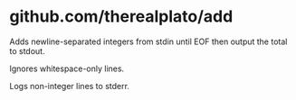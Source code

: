 github.com/therealplato/add
===========================

Adds newline-separated integers from stdin until EOF then output the total to stdout.

Ignores whitespace-only lines.

Logs non-integer lines to stderr.
